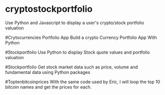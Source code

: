 # cryptostockportfolio
Use Python and Javascript to display a user's crypto/stock portfolio valuation

#Crytocurrencies Portfolio App
Build a crypto Currency Portfolio App With Python

#Stockportfolio 
Use Python to display Stock quote values and portfolio valuation

#Stockportfolio
Get stock market data such as price, volume and fundamental data using Python packages

#Toptenbitcoinprices
With the same code used by Eric, I will loop the top 10 bitcoin names and get the prices for each.
